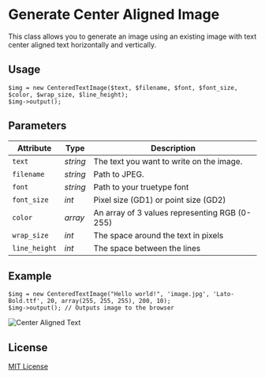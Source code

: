# Generate Center Aligned Image

This class allows you to generate an image using an existing image with text center aligned text horizontally and vertically.

## Usage

```
$img = new CenteredTextImage($text, $filename, $font, $font_size, $color, $wrap_size, $line_height);
$img->output();
```

## Parameters

Attribute    | Type     | Description
---          | ---		  | ---
`text`	     | *string* | The text you want to write on the image.
`filename`   | *string* | Path to JPEG.
`font`       | *string* | Path to your truetype font
`font_size`  | *int*    | Pixel size (GD1) or point size (GD2)
`color`      | *array*  | An array of 3 values representing RGB (0-255)
`wrap_size`  | *int*    | The space around the text in pixels
`line_height`| *int*    | The space between the lines

## Example

```
$img = new CenteredTextImage("Hello world!", 'image.jpg', 'Lato-Bold.ttf', 20, array(255, 255, 255), 200, 10);
$img->output(); // Outputs image to the browser
```

![Center Aligned Text](http://s14.postimg.org/mvkgzw34h/image.jpg)

## License

[MIT License](http://opensource.org/licenses/MIT)
